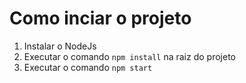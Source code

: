 # Como inciar o projeto

1. Instalar o NodeJs
2. Executar o comando `npm install` na raiz do projeto
3. Executar o comando `npm start`
